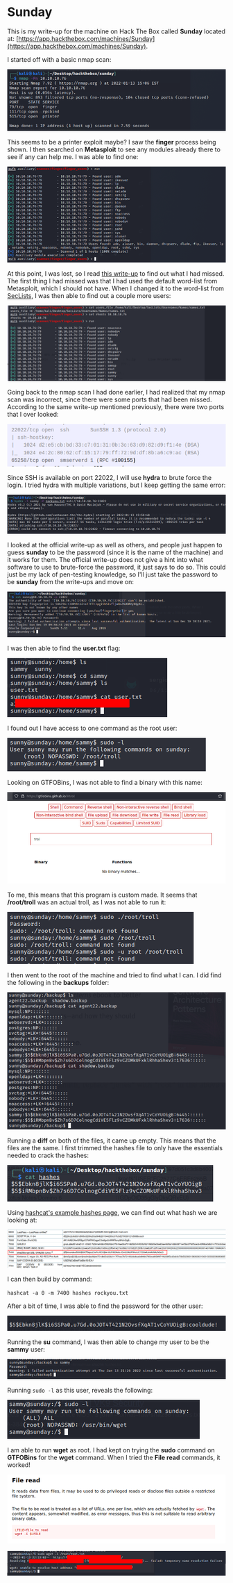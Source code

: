 # Sunday

This is my write-up for the machine on Hack The Box called **Sunday** located at: [https://app.hackthebox.com/machines/Sunday](https://app.hackthebox.com/machines/Sunday).

I started off with a basic nmap scan:

![](<../../.gitbook/assets/image (364) (1) (1).png>)

This seems to be a printer exploit maybe? I saw the **finger** process being shown. I then searched on **Metasploit** to see any modules already there to see if any can help me. I was able to find one:

![](<../../.gitbook/assets/image (352) (1).png>)

At this point, I was lost, so I read [this write-up](https://0xdf.gitlab.io/2018/09/29/htb-sunday.html) to find out what I had missed. The first thing I had missed was that I had used the default word-list from Metasploit, which I should not have. When I changed it to the word-list from [SecLists](https://github.com/danielmiessler/SecLists/blob/master/Usernames/Names/names.txt), I was then able to find out a couple more users:

![](<../../.gitbook/assets/image (336) (1).png>)

Going back to the nmap scan I had done earlier, I had realized that my nmap scan was incorrect, since there were some ports that had been missed. According to the same write-up mentioned previously, there were two ports that I over looked:

![](<../../.gitbook/assets/image (373).png>)

Since SSH is available on port 22022, I will use **hydra** to brute force the login. I tried hydra with multiple variations, but I keep getting the same error:

![](<../../.gitbook/assets/image (351) (1).png>)

I looked at the official write-up as well as others, and people just happen to guess **sunday** to be the password (since it is the name of the machine) and it works for them. The official write-up does not give a hint into what software to use to brute-force the password, it just says to do so. This could just be my lack of pen-testing knowledge, so I'll just take the password to be **sunday** from the write-ups and move on:

![](<../../.gitbook/assets/image (354) (1) (1).png>)

I was then able to find the **user.txt** flag:

![](<../../.gitbook/assets/image (337) (1).png>)

I found out I have access to one command as the root user:

![](<../../.gitbook/assets/image (339) (1) (1).png>)

Looking on GTFOBins, I was not able to find a binary with this name:

![](<../../.gitbook/assets/image (368).png>)

To me, this means that this program is custom made. It seems that **/root/troll** was an actual troll, as I was not able to run it:

![](<../../.gitbook/assets/image (353) (1).png>)

I then went to the root of the machine and tried to find what I can. I did find the following in the **backups** folder:

![](<../../.gitbook/assets/image (341) (1).png>)

Running a **diff** on both of the files, it came up empty. This means that the files are the same. I first trimmed the hashes file to only have the essentials needed to crack the hashes:

![](<../../.gitbook/assets/image (331) (1).png>)

Using [hashcat's example hashes page](https://hashcat.net/wiki/doku.php?id=example\_hashes), we can find out what hash we are looking at:

![](<../../.gitbook/assets/image (350) (1).png>)

I can then build by command:

`hashcat -a 0 -m 7400 hashes rockyou.txt`

After a bit of time, I was able to find the password for the other user:

![](<../../.gitbook/assets/image (372).png>)

Running the **su** command, I was then able to change my user to be the **sammy** user:

![](<../../.gitbook/assets/image (367).png>)

Running `sudo -l` as this user, reveals the following:

![](<../../.gitbook/assets/image (357) (1).png>)

I am able to run **wget** as root. I had kept on trying the **sudo** command on **GTFOBins** for the **wget** command. When I tried the **File read** commands, it worked!

![](<../../.gitbook/assets/image (330) (1).png>)

![](<../../.gitbook/assets/image (371).png>)
